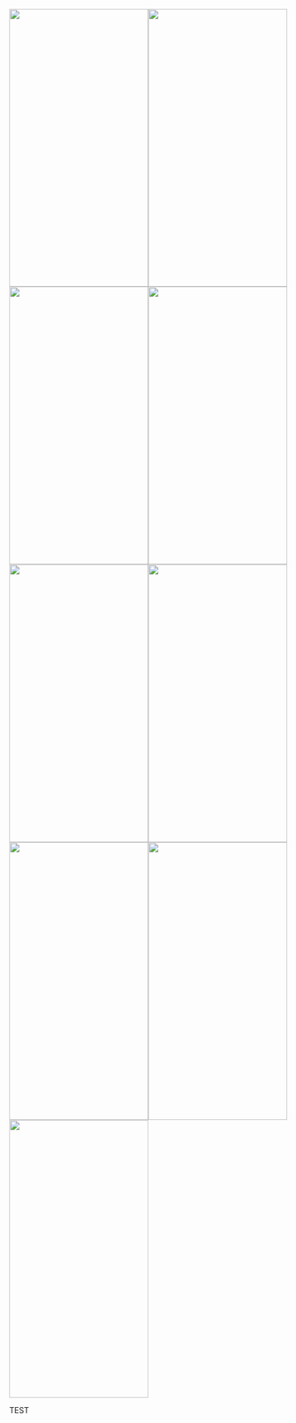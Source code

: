 <img src="https://user-images.githubusercontent.com/32462390/33684608-e80552c6-dadf-11e7-98d3-094a1439908b.jpeg" width="250" height="500"/><img src="https://user-images.githubusercontent.com/32462390/33684889-dbeb9c06-dae0-11e7-85d2-66e588ebd02b.jpeg" width="250" height="500"/><img src="https://user-images.githubusercontent.com/32462390/33684944-0b3676fc-dae1-11e7-847b-2e30a47d17cb.jpeg" width="250" height="500"/><img src="https://user-images.githubusercontent.com/32462390/33685001-3b2f56a8-dae1-11e7-8b08-6df2114be304.jpeg" width="250" height="500"/><img src="https://user-images.githubusercontent.com/32462390/33685000-3b061da6-dae1-11e7-9f0d-44199400eeaf.jpeg" width="250" height="500"/><img src="https://user-images.githubusercontent.com/32462390/33685124-9ca9855c-dae1-11e7-980a-2e35c33839a1.jpeg" width="250" height="500"/><img src="https://user-images.githubusercontent.com/32462390/33685154-b3a2fce8-dae1-11e7-83f1-398cec8b093b.jpeg" width="250" height="500"/><img src="https://user-images.githubusercontent.com/32462390/33685173-c6c81bbe-dae1-11e7-84d9-8d84f6634efc.jpeg" width="250" height="500"/><img src="https://user-images.githubusercontent.com/32462390/33685174-c6eb58d6-dae1-11e7-8c82-4173ffa4c804.jpeg" width="250" height="500"/>


TEST
